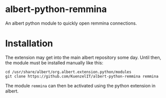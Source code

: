 # albert-python-remmina
An albert python module to quickly open remmina connections.

# Installation
The extension may get into the main albert repository some day. Until then, the module must be installed manually like this:
```
cd /usr/share/albert/org.albert.extension.python/modules
git clone https://github.com/KuenzelIT/albert-python-remmina remmina
```
The module `remmina` can then be activated using the python extension in albert.